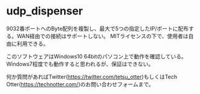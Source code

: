 # udp_dispenser
9032番ポートへのByte配列を複製し、最大で5つの指定したIP/ポートに配布する。WAN経由での接続はサポートしない。
MITライセンスの下で、使用者は自由に利用できる。

このソフトウェアはWindows10 64bitのパソコン上で動作を確認している。Windows7程度でも動作すると思われるが、保証はできない。

何か質問があればTwitter(https://twitter.com/tetsu_otter)もしくはTech Otter(https://technotter.com/)のお問い合わせフォームまで。
